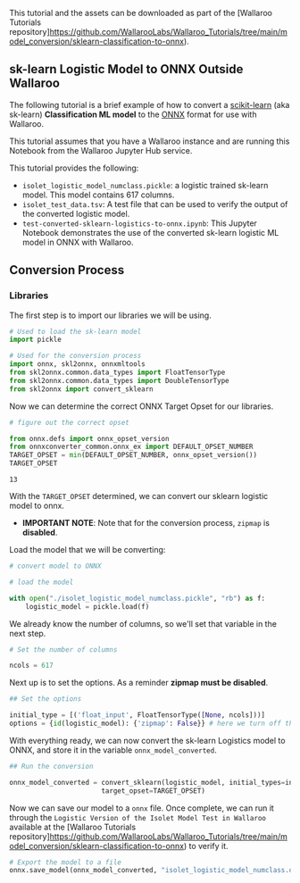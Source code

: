 This tutorial and the assets can be downloaded as part of the [Wallaroo Tutorials repository]https://github.com/WallarooLabs/Wallaroo_Tutorials/tree/main/model_conversion/sklearn-classification-to-onnx).

## sk-learn Logistic Model to ONNX Outside Wallaroo

The following tutorial is a brief example of how to convert a [scikit-learn](https://scikit-learn.org/stable/) (aka sk-learn) **Classification ML model** to the [ONNX](https://onnx.ai/ ) format for use with Wallaroo.

This tutorial assumes that you have a Wallaroo instance and are running this Notebook from the Wallaroo Jupyter Hub service.

This tutorial provides the following:

* `isolet_logistic_model_numclass.pickle`: a logistic trained sk-learn model.
    This model contains 617 columns.
* `isolet_test_data.tsv`:  A test file that can be used to verify the output of the converted logistic model.
* `test-converted-sklearn-logistics-to-onnx.ipynb`: This Jupyter Notebook demonstrates the use of the converted sk-learn logistic ML model in ONNX with Wallaroo.

## Conversion Process

### Libraries

The first step is to import our libraries we will be using.

```python
# Used to load the sk-learn model
import pickle

# Used for the conversion process
import onnx, skl2onnx, onnxmltools
from skl2onnx.common.data_types import FloatTensorType
from skl2onnx.common.data_types import DoubleTensorType
from skl2onnx import convert_sklearn
```

Now we can determine the correct ONNX Target Opset for our libraries.

```python
# figure out the correct opset

from onnx.defs import onnx_opset_version
from onnxconverter_common.onnx_ex import DEFAULT_OPSET_NUMBER
TARGET_OPSET = min(DEFAULT_OPSET_NUMBER, onnx_opset_version())
TARGET_OPSET
```

    13

With the `TARGET_OPSET` determined, we can convert our sklearn logistic model to onnx.

* **IMPORTANT NOTE**:  Note that for the conversion process, `zipmap` is **disabled**.

Load the model that we will be converting:

```python
# convert model to ONNX

# load the model

with open("./isolet_logistic_model_numclass.pickle", "rb") as f:
    logistic_model = pickle.load(f)
```

We already know the number of columns, so we'll set that variable in the next step.

```python
# Set the number of columns

ncols = 617
```

Next up is to set the options.  As a reminder **zipmap must be disabled**.

```python
## Set the options

initial_type = [('float_input', FloatTensorType([None, ncols]))]
options = {id(logistic_model): {'zipmap': False}} # here we turn off the zipmap
```

With everything ready, we can now convert the sk-learn Logistics model to ONNX, and store it in the variable `onnx_model_converted`.

```python
## Run the conversion

onnx_model_converted = convert_sklearn(logistic_model, initial_types=initial_type, options=options,
                       target_opset=TARGET_OPSET)
```

Now we can save our model to a `onnx` file.  Once complete, we can run it through the `Logistic Version of the Isolet Model Test in Wallaroo` available at the [Wallaroo Tutorials repository]https://github.com/WallarooLabs/Wallaroo_Tutorials/tree/main/model_conversion/sklearn-classification-to-onnx) to verify it.

```python
# Export the model to a file
onnx.save_model(onnx_model_converted, "isolet_logistic_model_numclass.onnx")
```
